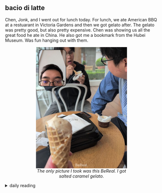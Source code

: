 ## bacio di latte

Chen, Jonk, and I went out for lunch today. For lunch, we ate American BBQ at a restuarant in Victoria Gardens and then we got gelato after. The gelato was pretty good, but also pretty expensive. Chen was showing us all the great food he ate in China. He also got me a bookmark from the Hubei Museum. Was fun hanging out with them.

<figure>
    <img src="/images/2025/2025-03/2025-03-01-bacio-di-latte/gelato.jpeg" alt="gelato with chen and jonk" width="300" style="display: block; margin: auto;">
    <figcaption style="display: block; margin: auto; text-align: center; width: 300px;">
        <i>The only picture I took was this BeReal. I got salted caramel gelato.</i>
    </figcaption>
</figure>

<details markdown="1">
<summary>daily reading</summary>

| {{ page.date | date: "%B %-d, %Y" }} |
| :-------------: |
| [1 Sam. 23; 1 Cor. 4; Ezek. 2; Ps. 38]({% link _Bible/Bible-year-1.md %}) |
| [BC 8; HC 20-23; CD I: Art. 16-18]({% link _three_forms/three-forms-month-2.md %}) |
| [The Apostles' Creed](https://threeforms.org/the-apostles-creed/) |

</details>
